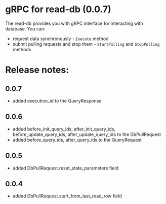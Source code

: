 # gRPC for read-db (0.0.7)

The read-db provides you with gRPC interface for interacting with database.
You can:

+ request data synchronously - `Execute` method
+ submit pulling requests and stop them - `StartPulling` and `StopPulling` methods

# Release notes:

## 0.0.7
+ added execution_id to the QueryResponse

## 0.0.6
+ added before_init_query_ids, after_init_query_ids, before_update_query_ids, after_update_query_ids to the DbPullRequest
+ added before_query_ids, after_query_ids to the QueryRequest

## 0.0.5
+ added DbPullRequest.reset_state_parameters field

## 0.0.4
+ added DbPullRequest.start_from_last_read_row field